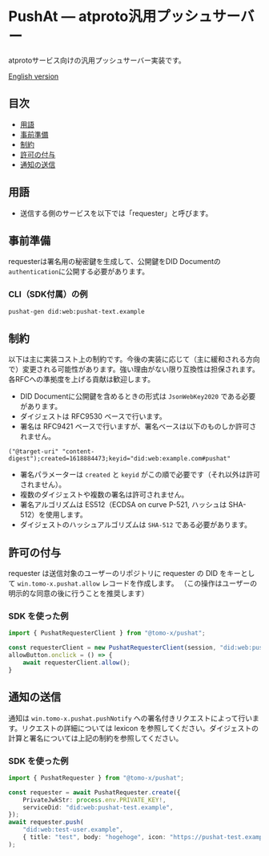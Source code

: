 # PushAt — atproto汎用プッシュサーバー
atprotoサービス向けの汎用プッシュサーバー実装です。

[English version](./readme.md)

## 目次
- [用語](#用語)
- [事前準備](#事前準備)
- [制約](#制約)
- [許可の付与](#許可の付与)
- [通知の送信](#通知の送信)

## 用語
- 送信する側のサービスを以下では「requester」と呼びます。

## 事前準備
requesterは署名用の秘密鍵を生成して、公開鍵をDID Documentの`authentication`に公開する必要があります。

### CLI（SDK付属）の例
```sh
pushat-gen did:web:pushat-text.example
```

## 制約
以下は主に実装コスト上の制約です。今後の実装に応じて（主に緩和される方向で）変更される可能性があります。強い理由がない限り互換性は担保されます。各RFCへの準拠度を上げる貢献は歓迎します。

- DID Documentに公開鍵を含めるときの形式は `JsonWebKey2020` である必要があります。
- ダイジェストは RFC9530 ベースで行います。
- 署名は RFC9421 ベースで行いますが、署名ベースは以下のものしか許可されません。

```text
("@target-uri" "content-digest");created=1618884473;keyid="did:web:example.com#pushat"
```

- 署名パラメーターは `created` と `keyid` がこの順で必要です（それ以外は許可されません）。
- 複数のダイジェストや複数の署名は許可されません。
- 署名アルゴリズムは ES512（ECDSA on curve P-521, ハッシュは SHA-512）を使用します。
- ダイジェストのハッシュアルゴリズムは `SHA-512` である必要があります。

## 許可の付与
requester は送信対象のユーザーのリポジトリに requester の DID をキーとして `win.tomo-x.pushat.allow` レコードを作成します。
（この操作はユーザーの明示的な同意の後に行うことを推奨します）

### SDK を使った例
```ts
import { PushatRequesterClient } from "@tomo-x/pushat";

const requesterClient = new PushatRequesterClient(session, "did:web:pushat-test.example");
allowButton.onclick = () => {
	await requesterClient.allow();
}
```

## 通知の送信
通知は `win.tomo-x.pushat.pushNotify` への署名付きリクエストによって行います。リクエストの詳細については lexicon を参照してください。ダイジェストの計算と署名については上記の制約を参照してください。

### SDK を使った例
```ts
import { PushatRequester } from "@tomo-x/pushat";

const requester = await PushatRequester.create({
	PrivateJwkStr: process.env.PRIVATE_KEY!,
	serviceDid: "did:web:pushat-test.example",
});
await requester.push(
	"did:web:test-user.example",
	{ title: "test", body: "hogehoge", icon: "https://pushat-test.example/icon.png" },
);
```